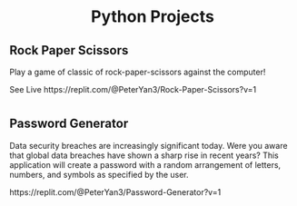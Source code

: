 <h1 align="center" id="title">Python Projects</h1>

<h2>Rock Paper Scissors </h2>

<p id="description">Play a game of classic of rock-paper-scissors against the computer!
</p>
<p>See Live https://replit.com/@PeterYan3/Rock-Paper-Scissors?v=1 
</p>
<h1></h1>
<h2>Password Generator  </h2>

<p id="description">Data security breaches are increasingly significant today. Were you aware that global data breaches have shown a sharp rise in recent years? This application will create a password with a random arrangement of letters, numbers, and symbols as specified by the user.

</p>
https://replit.com/@PeterYan3/Password-Generator?v=1
</p>

<h1></h1>

